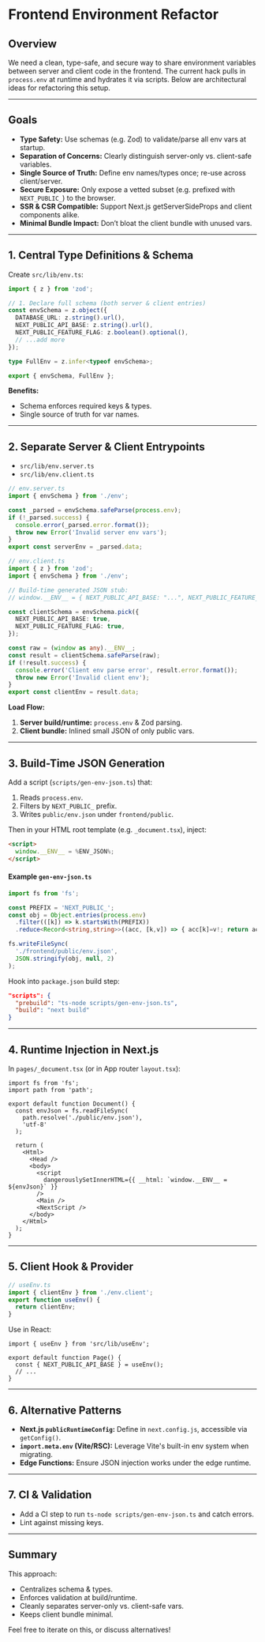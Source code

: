 # Frontend Environment Refactor

## Overview

We need a clean, type-safe, and secure way to share environment variables between server and client code in the frontend. The current hack pulls in `process.env` at runtime and hydrates it via scripts. Below are architectural ideas for refactoring this setup.

---

## Goals

- **Type Safety:** Use schemas (e.g. Zod) to validate/parse all env vars at startup.
- **Separation of Concerns:** Clearly distinguish server-only vs. client-safe variables.
- **Single Source of Truth:** Define env names/types once; re-use across client/server.
- **Secure Exposure:** Only expose a vetted subset (e.g. prefixed with `NEXT_PUBLIC_`) to the browser.
- **SSR & CSR Compatible:** Support Next.js getServerSideProps and client components alike.
- **Minimal Bundle Impact:** Don’t bloat the client bundle with unused vars.

---

## 1. Central Type Definitions & Schema

Create `src/lib/env.ts`:

```typescript
import { z } from 'zod';

// 1. Declare full schema (both server & client entries)
const envSchema = z.object({
  DATABASE_URL: z.string().url(),
  NEXT_PUBLIC_API_BASE: z.string().url(),
  NEXT_PUBLIC_FEATURE_FLAG: z.boolean().optional(),
  // ...add more
});

type FullEnv = z.infer<typeof envSchema>;

export { envSchema, FullEnv };
```

**Benefits:**
- Schema enforces required keys & types.
- Single source of truth for var names.

---

## 2. Separate Server & Client Entrypoints

- `src/lib/env.server.ts`
- `src/lib/env.client.ts`

```typescript
// env.server.ts
import { envSchema } from './env';

const _parsed = envSchema.safeParse(process.env);
if (!_parsed.success) {
  console.error(_parsed.error.format());
  throw new Error('Invalid server env vars');
}
export const serverEnv = _parsed.data;
```

```typescript
// env.client.ts
import { z } from 'zod';
import { envSchema } from './env';

// Build-time generated JSON stub:
// window.__ENV__ = { NEXT_PUBLIC_API_BASE: "...", NEXT_PUBLIC_FEATURE_FLAG: true };

const clientSchema = envSchema.pick({
  NEXT_PUBLIC_API_BASE: true,
  NEXT_PUBLIC_FEATURE_FLAG: true,
});

const raw = (window as any).__ENV__;
const result = clientSchema.safeParse(raw);
if (!result.success) {
  console.error('Client env parse error', result.error.format());
  throw new Error('Invalid client env');
}
export const clientEnv = result.data;
```

**Load Flow:**
1. **Server build/runtime:** `process.env` & Zod parsing.
2. **Client bundle:** Inlined small JSON of only public vars.

---

## 3. Build-Time JSON Generation

Add a script (`scripts/gen-env-json.ts`) that:
1. Reads `process.env`.
2. Filters by `NEXT_PUBLIC_` prefix.
3. Writes `public/env.json` under `frontend/public`.

Then in your HTML root template (e.g. `_document.tsx`), inject:

```html
<script>
  window.__ENV__ = %ENV_JSON%;
</script>
```

#### Example `gen-env-json.ts`
```ts
import fs from 'fs';

const PREFIX = 'NEXT_PUBLIC_';
const obj = Object.entries(process.env)
  .filter(([k]) => k.startsWith(PREFIX))
  .reduce<Record<string,string>>((acc, [k,v]) => { acc[k]=v!; return acc; }, {});

fs.writeFileSync(
  './frontend/public/env.json',
  JSON.stringify(obj, null, 2)
);
```

Hook into `package.json` build step:
```json
"scripts": {
  "prebuild": "ts-node scripts/gen-env-json.ts",
  "build": "next build"
}
```

---

## 4. Runtime Injection in Next.js

In `pages/_document.tsx` (or in App router `layout.tsx`):

```tsx
import fs from 'fs';
import path from 'path';

export default function Document() {
  const envJson = fs.readFileSync(
    path.resolve('./public/env.json'),
    'utf-8'
  );

  return (
    <Html>
      <Head />
      <body>
        <script
          dangerouslySetInnerHTML={{ __html: `window.__ENV__ = ${envJson}` }}
        />
        <Main />
        <NextScript />
      </body>
    </Html>
  );
}
```

---

## 5. Client Hook & Provider

```ts
// useEnv.ts
import { clientEnv } from './env.client';
export function useEnv() {
  return clientEnv;
}
```

Use in React:
```tsx
import { useEnv } from 'src/lib/useEnv';

export default function Page() {
  const { NEXT_PUBLIC_API_BASE } = useEnv();
  // ...
}
```

---

## 6. Alternative Patterns

- **Next.js `publicRuntimeConfig`:** Define in `next.config.js`, accessible via `getConfig()`.
- **`import.meta.env` (Vite/RSC):** Leverage Vite's built-in env system when migrating.
- **Edge Functions:** Ensure JSON injection works under the edge runtime.

---

## 7. CI & Validation

- Add a CI step to run `ts-node scripts/gen-env-json.ts` and catch errors.
- Lint against missing keys.

---

## Summary

This approach:
- Centralizes schema & types.
- Enforces validation at build/runtime.
- Cleanly separates server-only vs. client-safe vars.
- Keeps client bundle minimal.

Feel free to iterate on this, or discuss alternatives!